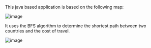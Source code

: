 This java based application is based on the following map:

![image](https://github.com/KartikM24/Shortest-Path-Map/assets/86750762/6f25cf32-bdcb-4e75-b239-c65ecc3f1514)

It uses the BFS algorithm to determine the shortest path between two countries and the cost of travel.

![image](https://github.com/KartikM24/Shortest-Path-Map/assets/86750762/e2735aa5-b1d3-47fe-bdea-ac3edce0cb98)
